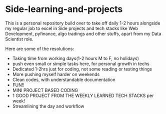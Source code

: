 # Side-learning-and-projects
This is a personal repository build over to take off daily 1-2 hours alongside my regular job to excel in Side projects and tech stacks like Web Development, pyfinance, algo tradings and other stuffs, apart from my Data Scientist role.

Here are some of the resolutions:
- Taking time from working days(1-2 hours M to F, no holidays)
- push even small or simple tasks here, for personal growth in techs
- Dedicated 1-2hrs just for coding, not some reading or testing things
- More pushing myself harder on weekends
- Clean codes, with understandable documentation
- FUN!!
- MINI PROJECT BASED CODING
- 1 GOOD PROJECT FROM THE WEEKLY LEARNED TECH STACKS per week!
- Streamlining the day and workflow

